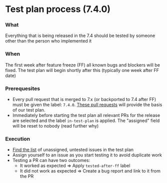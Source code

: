 # Test plan process (7.4.0)

### What
Everything that is being released in the 7.4 should be tested by someone other than the person who implemented it 

### When
The first week after feature freeze (FF) all known bugs and blockers will be fixed. The test plan will begin shortly after this (typically one week after FF date)

### Prerequesites
 - Every pull request that is merged to 7.x (or backported to 7.4 after FF) must be given the label: `7.4.0`. [These pull requests](https://github.com/elastic/kibana/pulls?utf8=%E2%9C%93&q=is%3Apr+label%3Av7.4.0+label%3ATeam%3Aapm+-label%3Abackport) will provide the basis of our test plan. 
 - Immediately before starting the test plan all relevant PRs for the release are selected and the label `in-test-plan` is applied. The "assigned" field will be reset to nobody (read further why)

### Execution
 - [Find the list](https://github.com/elastic/kibana/pulls?q=is%3Apr+label%3Av7.4.0+label%3Ain-test-plan+label%3ATeam%3Aapm+-label%3Atested-after-ff+no%3Aassignee) of unassigned, untested issues in the test plan
 - Assign yourself to an issue as you start testing it to avoid duplicate work
 - Testing a PR can have two outcomes:
   - It worked as expected => Apply `tested-after-ff` label
   - It did not work as expected => Create a bug report and link to it from the PR


